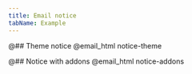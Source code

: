 ```yaml
---
title: Email notice
tabName: Example
---
```


@## Theme notice
@email_html notice-theme

@## Notice with addons
@email_html notice-addons
